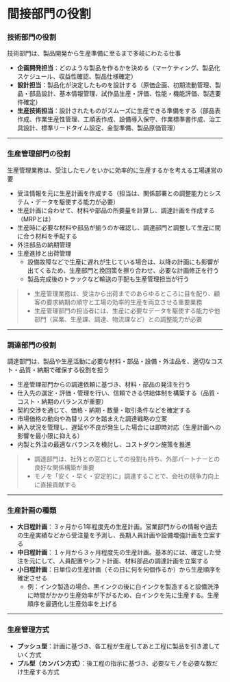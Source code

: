 # 間接部門の役割

### 技術部門の役割
技術部門は、製品開発から生産準備に至るまで多岐にわたる仕事  
- **企画開発担当**：どのような製品を作るかを決める（マーケティング、製品化スケジュール、収益性確認、製品仕様確定）  
- **設計担当**：製品化が決定したものを設計する（原価企画、初期流動管理、製品・部品設計、基本情報管理、試作品生産・評価、性能・機能評価、製造要件確定）  
- **生産技術担当**：設計されたものがスムーズに生産できる準備をする（部品表作成、作業生産性管理、工順表作成、設備導入保守、作業標準書作成、治工具設計、標準リードタイム設定、金型準備、製品原価管理）  

---

### 生産管理部門の役割
生産管理業務は、受注したモノをいかに効率的に生産するかを考える工場運営の要  
- 受注情報を元に生産計画を作成する（担当は、関係部署との調整能力とシステム・データを駆使する能力が必要）  
- 生産計画に合わせて、材料や部品の所要量を計算し、調達計画を作成する（MRPとは）  
- 生産時に必要な材料や部品が揃うのか確認し、調達部門と調整して生産に間に合う材料を手配する  
- 外注部品の納期管理  
- 生産進捗と出荷管理  
  - 設備故障などで生産に遅れが生じている場合は、以降の計画にも影響が出てくるため、生産部門と挽回策を擦り合わせ、必要な計画修正を行う  
  - 製品完成後のトラックなど輸送の手配も生産管理担当が行う  

> - 生産管理業務は、受注から出荷までのあらゆるところに目を配り、顧客の要求納期の順守と工場の効率的生産を両立させる重要業務  
> - 生産管理部門の担当者には、生産に必要なデータを駆使する能力や他部門（営業、生産課、調達、物流課など）との調整能力が必要  

---

### 調達部門の役割
調達部門は、製品や生産活動に必要な材料・部品・設備・外注品を、適切なコスト・品質・納期で確保する役割を担う  
- 生産管理部門からの調達依頼に基づき、材料・部品の発注を行う  
- 仕入先の選定・評価・管理を行い、信頼できる供給体制を構築する（品質・コスト・納期のバランスが重要）  
- 契約交渉を通じて、価格・納期・数量・取引条件などを確定する  
- 市場価格の動向や為替リスクを踏まえた調達戦略の立案  
- 納入状況を管理し、遅延や不良が発生した場合には即時対応（生産計画への影響を最小限に抑える）  
- 内製と外注の最適なバランスを検討し、コストダウン施策を推進  

> - 調達部門は、社外との窓口としての役割も持ち、外部パートナーとの良好な関係構築が重要  
> - モノを「安く・早く・安定的に」調達することで、会社の競争力向上に直接貢献する  

---

### 生産計画の種類
- **大日程計画**：３ヶ月から1年程度先の生産計画。営業部門からの情報や過去の生産実績などから受注量を予測し、長期人員計画や設備増強計画を立案する  
- **中日程計画**：１ヶ月から３ヶ月程度先の生産計画。基本的には、確定した受注を元にして、人員配置やシフト計画、材料部品の調達計画を立案する  
- **小日程計画**：日単位の生産計画（その日に何を何個作るか）から生産順序を確定させる  
  - 例：インク製造の場合、黒インクの後に白インクを製造すると設備洗浄に時間がかかり生産効率が下がるため、白インクを先に生産する。生産順序を最適化し生産効率を上げる  

---

### 生産管理方式
- **プッシュ型**：計画に基づき、各工程が生産してあと工程に製品を引き渡していく方式  
- **プル型（カンバン方式）**：後工程の指示に基づき、必要なモノを必要な数だけ生産する方式  
